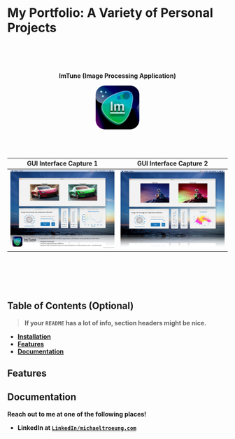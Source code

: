 # My Portfolio: A Variety of Personal Projects

<br/>
<br/>
<br/>

<p align="center">
<b> ImTune (Image Processing Application)
</p>



<p align="center">
  <img src="Images/ImTuneIcon.png" width = "100">
</p>

<br/>
<br/>

| GUI Interface Capture 1 | GUI Interface Capture 2 |
| :---: |:---:|
| <img src="Images/ImTune_1.png" width = "400"> |  <img src="Images/ImTune_2.png" width = "400"> | 

<br/>
<br/>
<br/>
<br/>

## Table of Contents (Optional)

> If your `README` has a lot of info, section headers might be nice.

- [Installation](#installation)
- [Features](#features)
- [Documentation](#documentation)


## Features
## Documentation



Reach out to me at one of the following places!

- LinkedIn at <a href="https://www.linkedin.com/in/michaeltroeung/" target="_blank">`LinkedIn/michaeltroeung.com`</a>

